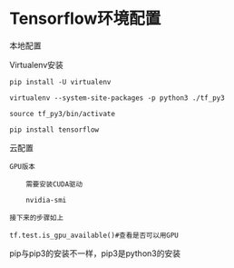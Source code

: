 # Tensorflow环境配置

本地配置

Virtualenv安装

    pip install -U virtualenv

    virtualenv --system-site-packages -p python3 ./tf_py3

    source tf_py3/bin/activate

    pip install tensorflow


云配置

    GPU版本

        需要安装CUDA驱动 

        nvidia-smi

    接下来的步骤如上

    tf.test.is_gpu_available()#查看是否可以用GPU

pip与pip3的安装不一样，pip3是python3的安装
